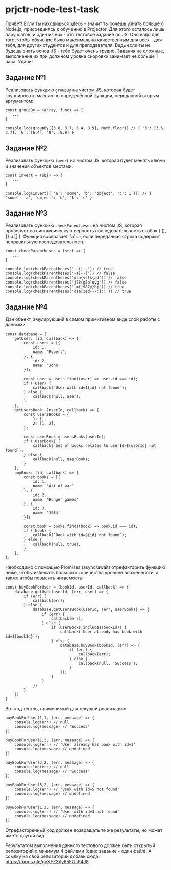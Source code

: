 # prjctr-node-test-task
Привет! Если ты находишься здесь - значит ты хочешь узнать больше о Node.js, присоединясь к обучению в Projector. Для этого осталось лишь пару шагов, и один из них - это тестовое задание по JS. Оно надо для того, чтобы обучение было максимально качественным для всех - для тебя, для других студентов и для преподавателя. Ведь если ты не будешь знать основ JS - тебе будет очень трудно. Задания не сложные, выполнение их при должном уровне сноровки занимает не больше 1 часа. Удачи!

## Задание №1
Реализовать функцию `groupBy` на чистом JS, которая будет группировать массив по определённой функции, переданной вторым аргументом:
```
const groupBy = (array, func) => {
   ...
}

console.log(groupBy([3.6, 3.7, 6.4, 8.9], Math.floor)) // { '3': [3.6, 3.7], '6': [6.4], '8': [8.9] }
```
## Задание №2
Реализовать функцию `invert` на чистом JS, которая будет менять ключи и значения объектов местами:
```
const invert = (obj) => {
   ...
}

console.log(invert({ 'a': 'some', 'b': 'object', 'c': 1 })) // { 'some': 'a', 'object': 'b', '1': 'c' }
```
## Задание №3
Реализовать функцию `checkParentheses` на чистом JS, которая проверяет на синтаксическую верность последовательность скобок ( (), {} и [] ). Функция возвразает `false`, если переданная строка содержит неправильную последовательность:
```
const checkParentheses = (str) => {
   ...
}

console.log(checkParentheses('--()--')) // true
console.log(checkParentheses('-a]--[')) // false
console.log(checkParentheses('dsa{vsfs{ad')) // false
console.log(checkParentheses('j78(g5b]uyg')) // false
console.log(checkParentheses(',m{i987y}hj')) // true
console.log(checkParentheses('dsa[3ed---:]::')) // true
```
## Задание №4
Дан объект, эмулирующий в самом примитивном виде слой работы с данными:
```
const database = {
    getUser: (id, callback) => {
        const users = [{
            id: 1,
            name: 'Robert',
        }, {
            id: 2,
            name: 'John'
        }];
        
        const user = users.find((user) => user.id === id);
        if (!user) {
            callback(`User with id=${id} not found`);
        } else {
            callback(null, user);
        }
    },
    getUsersBook: (userId, callback) => {
        const usersBooks = {
            1: [],
            2: [1, 2],
        };

        const userBook = usersBooks[userId];
        if (!userBook) {
            callback(`Set of books related to userId=${userId} not found`);
        } else {
            callback(null, userBook);
        }
    },
    buyBook: (id, callback) => {
        const books = [{
            id: 1,
            name: 'Art of war'
        }, {
            id: 2,
            name: 'Hunger games'
        }, {
            id: 3,
            name: '1984'
        }];

        const book = books.find((book) => book.id === id);
        if (!book) {
            callback(`Book with id=${id} not found`);
        } else {
            callback(null, true);
        }
    },
};
```
Необходимо с помощью Promises (async/await) отрефакторить функцию ниже, чтобы избежать большого количества уровней вложенности, а также чтобы повысить читаемость:
```
const buyBookForUser = (bookId, userId, callback) => {
    database.getUser(userId, (err, user) => {
        if (err) {
            callback(err);
        } else {
            database.getUsersBook(userId, (err, userBooks) => {
                if (err) {
                    callback(err);
                } else {
                    if (userBooks.includes(bookId)) {
                        callback(`User already has book with id=${bookId}`);
                    } else {
                        database.buyBook(bookId, (err) => {
                            if (err) {
                                callback(err);
                            } else {
                                callback(null, 'Success');
                            }
                        });
                    }
                }
            })
        }
    })
}
```
Вот код тестов, применимый для текущей реализации:
```
buyBookForUser(1,1, (err, message) => {
    console.log(err) // null
    console.log(message) // 'Success'
})

buyBookForUser(1,2, (err, message) => {
    console.log(err) // 'User already has book with id=1'
    console.log(message) // undefined
})

buyBookForUser(3,2, (err, message) => {
    console.log(err) // null
    console.log(message) // 'Success'
})

buyBookForUser(5,2, (err, message) => {
    console.log(err) // 'Book with id=5 not found'
    console.log(message) // undefined
})

buyBookForUser(1,3, (err, message) => {
    console.log(err) // 'User with id=3 not found'
    console.log(message) // undefined
})
```
Отрефакторенный код должен возвращать те же результаты, но может иметь другой вид.

Результатом выполнения данного тестового должен быть открытый репозиторий с минимум 4 файлами (одно задание - один файл).
А ссылку на свой репозиторий добавь сюда:
https://forms.gle/gvXFZ3Ay65FUsP4J8
